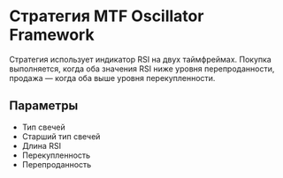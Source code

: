 # Стратегия MTF Oscillator Framework

Стратегия использует индикатор RSI на двух таймфреймах. Покупка выполняется, когда оба значения RSI ниже уровня перепроданности, продажа — когда оба выше уровня перекупленности.

## Параметры
- Тип свечей
- Старший тип свечей
- Длина RSI
- Перекупленность
- Перепроданность
